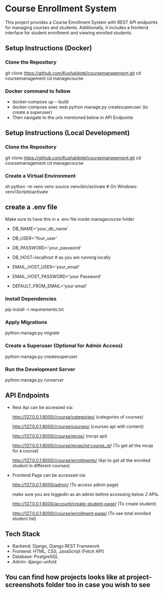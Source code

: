# Course Enrollment System

This project provides a Course Enrollment System with REST API endpoints for managing courses and students. Additionally, it includes a frontend interface for student enrollment and viewing enrolled students.

## Setup Instructions (Docker)

### Clone the Repository

git clone https://github.com/Kushaldotel/coursemanagement.git
cd coursemanagement
cd managecourse

### Docker command to follow

- docker-compose up --build
- docker-compose exec web python manage.py createsuperuser (to create a superuser)
- Then navigate to the urls mentioned below in API Endpoints

## Setup Instructions (Local Development)

### Clone the Repository

git clone https://github.com/Kushaldotel/coursemanagement.git
cd coursemanagement
cd managecourse


### Create a Virtual Environment
sh
python -m venv venv
source venv/bin/activate  # On Windows: venv\Scripts\activate

## create a .env file
Make sure to have this in a .env file inside managecourse folder

- DB_NAME='your_db_name'
- DB_USER='Your_user'
- DB_PASSWORD='your_password'
- DB_HOST=localhost # as you are running locally


- EMAIL_HOST_USER='your_email'
- EMAIL_HOST_PASSWORD='your Password'
- DEFAULT_FROM_EMAIL='your email'

### Install Dependencies
pip install -r requirements.txt


### Apply Migrations
python manage.py migrate


### Create a Superuser (Optional for Admin Access)
python manage.py createsuperuser


### Run the Development Server
python manage.py runserver


## API Endpoints

- Rest Api can be accessed via:

    http://127.0.0.1:8000//course/categories/ (categories of courses)

    http://127.0.0.1:8000//course/courses/ (courses api with content)

    http://127.0.0.1:8000//course/mcqs/ (mcqs api)

    http://127.0.0.1:8000//course/mcqs/<int:course_id>/ (To get all the mcqs for a course)

    http://127.0.0.1:8000//course/enrollments/ (Api to get all the enrolled student in different courses)


- Frontend Page can be accessed via:

    http://127.0.0.1:8000/admin/ (To access admin page)

    make sure you are loggedin as an admin before accessing below 2 APIs.

    http://127.0.0.1:8000/account/create-student-page/ (To create student)

    http://127.0.0.1:8000//course/enrollment-page/ (To see total enrolled student list)




## Tech Stack
- Backend: Django, Django REST Framework
- Frontend: HTML, CSS, JavaScript (Fetch API)
- Database: PostgreSQL
- Admin: django-unfold


## You can find how projects looks like at project-screenshots folder too in case you wish to see